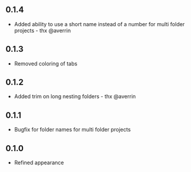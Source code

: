 ## 0.1.4
* Added ability to use a short name instead of a number for
  multi folder projects - thx @averrin
## 0.1.3
* Removed coloring of tabs
## 0.1.2
* Added trim on long nesting folders - thx @averrin
## 0.1.1
* Bugfix for folder names for multi folder projects
## 0.1.0
* Refined appearance
